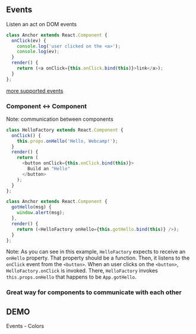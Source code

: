 ## Events


Listen an act on DOM events


```js
class Anchor extends React.Component {
  onClick(ev) {
    console.log('user clicked on the <a>');
    console.log(ev);
  }
  render() {
    return (<a onClick={this.onClick.bind(this)}>link</a>);
  }
};
```


[more supported events](https://facebook.github.io/react/docs/events.html)


### Component <-> Component

Note: communication between components


```js
class HelloFactory extends React.Component {
  onClick() {
    this.props.onHello('Hello, Webcamp!');
  }
  render() {
    return (
      <button onClick={this.onClick.bind(this)}>
        Build an "Hello"
      </button>
    );
  }
};
```
```js
class Anchor extends React.Component {
  gotHello(msg) {
    window.alert(msg);
  },
  render() {
    return (<HelloFactory onHello={this.gotHello.bind(this)} />);
  }
};
```

Note: As you can see in this example, `HelloFactory` expects to receive an `onHello` property. That property should be a function. Then, it listens to the `onClick` event from the `<button>`. When an user clicks on the `<button>`, `HelloFactory.onClick` is invoked. There, `HelloFactory` invokes `this.props.onHello` that happens to be `App.gotHello`.


 ### Great way for components to communicate with each other


## DEMO
Events - Colors
